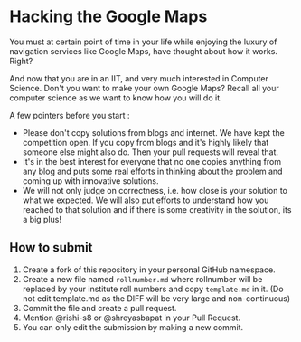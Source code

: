 # Hacking the Google Maps

You must at certain point of time in your life while enjoying the luxury of navigation services like Google Maps, have thought about how it works. Right?

And now that you are in an IIT, and very much interested in Computer Science. Don't you want to make your own Google Maps? Recall all your computer science as
we want to know how you will do it.

A few pointers before you start :

* Please don't copy solutions from blogs and internet. We have kept the competition open. If you copy from blogs and it's highly likely that someone else might also do. Then your pull requests will reveal that.
* It's in the best interest for everyone that no one copies anything from any blog and puts some real efforts in thinking about the problem and coming up with innovative solutions.
* We will not only judge on correctness, i.e. how close is your solution to what we expected. We will also put efforts to understand how you reached to that solution and if there is some creativity in the solution, its a big plus!

## How to submit

1. Create a fork of this repository in your personal GitHub namespace.
2. Create a new file named `rollnumber.md` where rollnumber will be replaced by your institute roll numbers and copy `template.md` in it. (Do not edit template.md as the DIFF will be very large and non-continuous)
3. Commit the file and create a pull request.
4. Mention @rishi-s8 or @shreyasbapat in your Pull Request.
5. You can only edit the submission by making a new commit.
